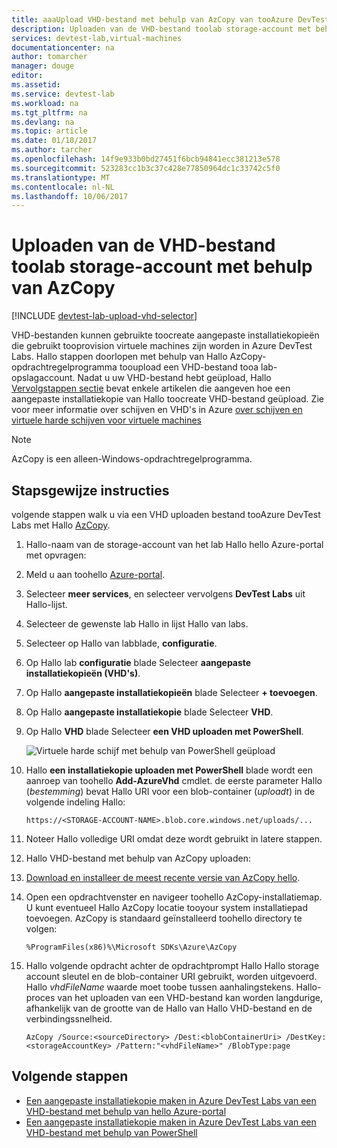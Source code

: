 ```yaml
---
title: aaaUpload VHD-bestand met behulp van AzCopy van tooAzure DevTest Labs | Microsoft Docs
description: Uploaden van de VHD-bestand toolab storage-account met behulp van AzCopy
services: devtest-lab,virtual-machines
documentationcenter: na
author: tomarcher
manager: douge
editor: 
ms.assetid: 
ms.service: devtest-lab
ms.workload: na
ms.tgt_pltfrm: na
ms.devlang: na
ms.topic: article
ms.date: 01/10/2017
ms.author: tarcher
ms.openlocfilehash: 14f9e933b0bd27451f6bcb94841ecc381213e578
ms.sourcegitcommit: 523283cc1b3c37c428e77850964dc1c33742c5f0
ms.translationtype: MT
ms.contentlocale: nl-NL
ms.lasthandoff: 10/06/2017
---
```

# <a name="upload-vhd-file-toolabs-storage-account-using-azcopy"></a>Uploaden van de VHD-bestand toolab storage-account met behulp van AzCopy

[!INCLUDE [devtest-lab-upload-vhd-selector](../../includes/devtest-lab-upload-vhd-selector.md)]

VHD-bestanden kunnen gebruikte toocreate aangepaste installatiekopieën die gebruikt tooprovision virtuele machines zijn worden in Azure DevTest Labs. Hallo stappen doorlopen met behulp van Hallo AzCopy-opdrachtregelprogramma tooupload een VHD-bestand tooa lab-opslagaccount. Nadat u uw VHD-bestand hebt geüpload, Hallo [Vervolgstappen sectie](#next-steps) bevat enkele artikelen die aangeven hoe een aangepaste installatiekopie van Hallo toocreate VHD-bestand geüpload. Zie voor meer informatie over schijven en VHD's in Azure [over schijven en virtuele harde schijven voor virtuele machines](../virtual-machines/linux/about-disks-and-vhds.md)

> [!NOTE] 
>  
> AzCopy is een alleen-Windows-opdrachtregelprogramma.

## <a name="step-by-step-instructions"></a>Stapsgewijze instructies

volgende stappen walk u via een VHD uploaden bestand tooAzure DevTest Labs met Hallo [AzCopy](http://aka.ms/downloadazcopy). 

1. Hallo-naam van de storage-account van het lab Hallo hello Azure-portal met opvragen:

1. Meld u aan toohello [Azure-portal](http://go.microsoft.com/fwlink/p/?LinkID=525040).

1. Selecteer **meer services**, en selecteer vervolgens **DevTest Labs** uit Hallo-lijst.

1. Selecteer de gewenste lab Hallo in lijst Hallo van labs.  

1. Selecteer op Hallo van labblade, **configuratie**. 

1. Op Hallo lab **configuratie** blade Selecteer **aangepaste installatiekopieën (VHD's)**.

1. Op Hallo **aangepaste installatiekopieën** blade Selecteer **+ toevoegen**. 

1. Op Hallo **aangepaste installatiekopie** blade Selecteer **VHD**.

1. Op Hallo **VHD** blade Selecteer **een VHD uploaden met PowerShell**.

    ![Virtuele harde schijf met behulp van PowerShell geüpload](./media/devtest-lab-upload-vhd-using-azcopy/upload-image-using-psh.png)

1. Hallo **een installatiekopie uploaden met PowerShell** blade wordt een aanroep van toohello **Add-AzureVhd** cmdlet. de eerste parameter Hallo (*bestemming*) bevat Hallo URI voor een blob-container (*uploadt*) in de volgende indeling Hallo:

    ```
    https://<STORAGE-ACCOUNT-NAME>.blob.core.windows.net/uploads/...
    ``` 

1. Noteer Hallo volledige URI omdat deze wordt gebruikt in latere stappen.

1. Hallo VHD-bestand met behulp van AzCopy uploaden:
 
1. [Download en installeer de meest recente versie van AzCopy hello](http://aka.ms/downloadazcopy).

1. Open een opdrachtvenster en navigeer toohello AzCopy-installatiemap. U kunt eventueel Hallo AzCopy locatie tooyour system installatiepad toevoegen. AzCopy is standaard geïnstalleerd toohello directory te volgen:

    ```command-line
    %ProgramFiles(x86)%\Microsoft SDKs\Azure\AzCopy
    ```

1. Hallo volgende opdracht achter de opdrachtprompt Hallo Hallo storage account sleutel en de blob-container URI gebruikt, worden uitgevoerd. Hallo *vhdFileName* waarde moet toobe tussen aanhalingstekens. Hallo-proces van het uploaden van een VHD-bestand kan worden langdurige, afhankelijk van de grootte van de Hallo van Hallo VHD-bestand en de verbindingssnelheid.   

    ```command-line
    AzCopy /Source:<sourceDirectory> /Dest:<blobContainerUri> /DestKey:<storageAccountKey> /Pattern:"<vhdFileName>" /BlobType:page
    ```

## <a name="next-steps"></a>Volgende stappen

- [Een aangepaste installatiekopie maken in Azure DevTest Labs van een VHD-bestand met behulp van hello Azure-portal](devtest-lab-create-template.md)
- [Een aangepaste installatiekopie maken in Azure DevTest Labs van een VHD-bestand met behulp van PowerShell](devtest-lab-create-custom-image-from-vhd-using-powershell.md)